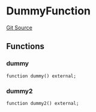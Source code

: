 # DummyFunction
[Git Source](https://github.com/metacontract/mc/blob/8438d83ed04f942f1b69f22b0cb556723d88a8f9/resources/devkit/api-reference/Flattened.sol)


## Functions
### dummy


```solidity
function dummy() external;
```

### dummy2


```solidity
function dummy2() external;
```


